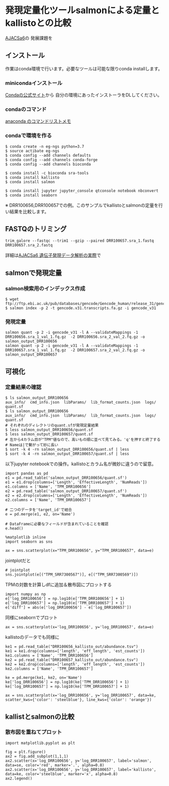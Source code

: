 # 発現定量化ツールsalmonによる定量とkallistoとの比較

[AJACSa6](https://github.com/AJACS-training/AJACSa6/tree/master/03_bono)の
発展課題を


## インストール

作業はconda環境で行います。必要なツールは可能な限りconda installします。

### minicondaインストール
[Condaの公式サイト](https://docs.conda.io/en/latest/miniconda.html)から
自分の環境にあったインストーラをDLしてください。

### condaのコマンド
[anaconda のコマンドリストメモ](https://qiita.com/natsuriver/items/4ae6eed5f47e34817090)

### condaで環境を作る

```
$ conda create -n eg-ngs python=3.7
$ source actibate eg-ngs
$ conda config --add channels defaults
$ conda config --add channels conda-forge
$ conda config --add channels bioconda

$ conda install -c bioconda sra-tools 
$ conda install kallisto
$ conda install salmon

$ conda install jupyter jupyter_console qtconsole notebook nbconvert
$ conda install seaborn

```

※ DRR100656,DRR100657での例。このサンプルでkallistoとsalmonの定量を行い結果を比較します。

## FASTQのトリミング

`trim_galore --fastqc --trim1 --gzip --paired DRR100657.sra_1.fastq DRR100657.sra_2.fastq`

詳細は[AJACSa6 遺伝子発現データ解析の実際](https://github.com/AJACS-training/AJACSa6/tree/master/03_bono)で

## salmonで発現定量

### salmon検索用のインデックス作成

```
$ wget ftp://ftp.ebi.ac.uk/pub/databases/gencode/Gencode_human/release_31/gencode.v31.transcripts.fa.gz
$ salmon index -p 2 -t gencode.v31.transcripts.fa.gz -i gencode_v31
```

### 発現定量

```
salmon quant -p 2 -i gencode_v31 -l A --validateMappings -1 DRR100656.sra_1_val_1.fq.gz  -2 DRR100656.sra_2_val_2.fq.gz -o salmon_output_DRR100656
salmon quant -p 2 -i gencode_v31 -l A --validateMappings -1 DRR100657.sra_1_val_1.fq.gz  -2 DRR100657.sra_2_val_2.fq.gz -o salmon_output_DRR100657
```

## 可視化

### 定量結果の確認

```
$ ls salmon_output_DRR100656
aux_info/  cmd_info.json  libParams/  lib_format_counts.json  logs/  quant.sf
$ ls salmon_output_DRR100656
aux_info/  cmd_info.json  libParams/  lib_format_counts.json  logs/  quant.sf
# それぞれのディレクトリのquant.sfが発現定量結果
$ less salmon_output_DRR100656/quant.sf
$ less salmon_output_DRR100657/quant.sf
# 左から4カラム目が"TPM"値なので、高いもの順に並べて見てみる。'q'を押すと終了する
# Nameは|で繋がって妙に長い
$ sort -k 4 -rn salmon_output_DRR100656/quant.sf | less
$ sort -k 4 -rn salmon_output_DRR100657/quant.sf | less
```

以下jupyter notebookでの操作。kallistoとカラム名が微妙に違うので留意。
```
import pandas as pd
e1 = pd.read_table('salmon_output_DRR100656/quant.sf')
e1 = e1.drop(columns=['Length', 'EffectiveLength', 'NumReads'])
e1.columns = ['Name', 'TPM_DRR100656']
e2 = pd.read_table('salmon_output_DRR100657/quant.sf')
e2 = e2.drop(columns=['Length', 'EffectiveLength', 'NumReads'])
e2.columns = ['Name', 'TPM_DRR100657']

# 二つのデータを'target_id'で結合
e = pd.merge(e1, e2, on='Name')

# DataFrameに必要なフィールドが含まれていることを確認
e.head()

```

```
%matplotlib inline
import seaborn as sns

ax = sns.scatterplot(x="TPM_DRR100656", y="TPM_DRR100657", data=e)
```

jointplotだと

```
# jointplot
sns.jointplot(e[("TPM_SRR7300567")], e[("TPM_SRR7300569")])

```

TPMの対数を計算しdfに追加＆散布図にプロットする
```
import numpy as np
e['log_DRR100656'] = np.log10(e['TPM_DRR100656'] + 1)
e['log_DRR100657'] = np.log10(e['TPM_DRR100657'] + 1)
e['diff'] = abs(e['log_DRR100656'] - e['log_DRR100657'])
```

同様にseabornでプロット

```
ax = sns.scatterplot(x='log_DRR100656', y='log_DRR100657', data=e)
```

kallistoのデータでも同様に
```
ke1 = pd.read_table("DRR100656_kallisto_out/abundance.tsv")
ke1 = ke1.drop(columns=['length', 'eff_length', 'est_counts'])
ke1.columns = ['Name', 'TPM_DRR100656']
ke2 = pd.read_table("DRR100657_kallisto_out/abundance.tsv")
ke2 = ke2.drop(columns=['length', 'eff_length', 'est_counts'])
ke2.columns = ['Name', 'TPM_DRR100657']

ke = pd.merge(ke1, ke2, on='Name')
ke['log_DRR100656'] = np.log10(ke['TPM_DRR100656'] + 1)
ke['log_DRR100657'] = np.log10(ke['TPM_DRR100657'] + 1)

ax = sns.scatterplot(x='log_DRR100656', y='log_DRR100657', data=ke, scatter_kws={'color': 'steelblue'}, line_kws={'color': 'orange'})
```


## kallistとsalmonの比較

### 散布図を重ねてプロット

```
import matplotlib.pyplot as plt

fig = plt.figure()
ax2 = fig.add_subplot(1,1,1)
ax2.scatter(x='log_DRR100656', y='log_DRR100657', label='salmon',  data=se, color='red', marker='.', alpha=0.8)
ax2.scatter(x='log_DRR100656', y='log_DRR100657', label='kallisto', data=ke, color='steelblue', marker='x', alpha=0.8)
ax2.legend()
```

